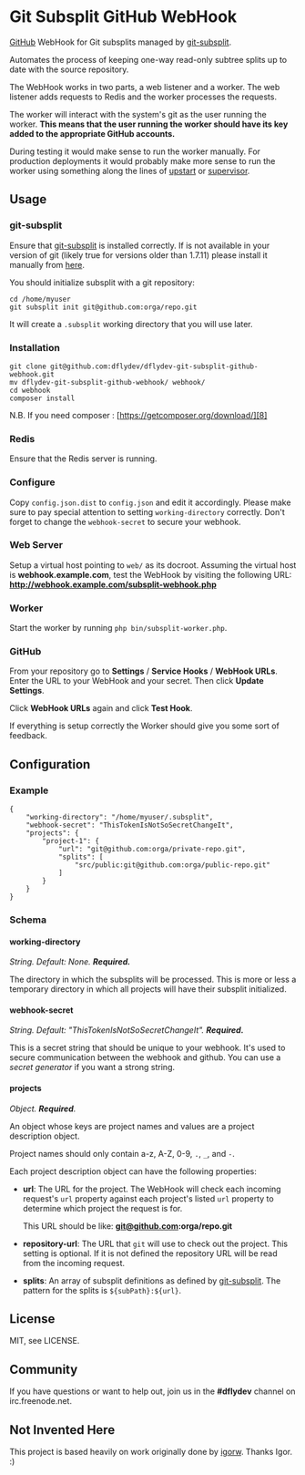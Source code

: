 Git Subsplit GitHub WebHook
===========================

[GitHub][1] WebHook for Git subsplits managed by [git-subsplit][2].

Automates the process of keeping one-way read-only subtree splits up to date
with the source repository.

The WebHook works in two parts, a web listener and a worker. The web listener
adds requests to Redis and the worker processes the requests.

The worker will interact with the system's git as the user running the worker.
**This means that the user running the worker should have its key added to
the appropriate GitHub accounts.**

During testing it would make sense to run the worker manually. For production
deployments it would probably make more sense to run the worker using something
along the lines of [upstart][6] or [supervisor][7].


Usage
-----

### git-subsplit

Ensure that [git-subsplit][2] is installed correctly. If is not available
in your version of git (likely true for versions older than 1.7.11)
please install it manually from [here][5].

You should initialize subsplit with a git repository:

    cd /home/myuser
    git subsplit init git@github.com:orga/repo.git

It will create a `.subsplit` working directory that you will use later.

### Installation

    git clone git@github.com:dflydev/dflydev-git-subsplit-github-webhook.git
    mv dflydev-git-subsplit-github-webhook/ webhook/
    cd webhook
    composer install

N.B. If you need composer : [https://getcomposer.org/download/][8]

### Redis

Ensure that the Redis server is running.

### Configure

Copy `config.json.dist` to `config.json` and edit it accordingly. Please make sure
to pay special attention to setting `working-directory` correctly.
Don't forget to change the `webhook-secret` to secure your webhook.

### Web Server

Setup a virtual host pointing to `web/` as its docroot. Assuming the virtual host
is **webhook.example.com**, test the WebHook by visiting the following URL:
**http://webhook.example.com/subsplit-webhook.php**

### Worker

Start the worker by running `php bin/subsplit-worker.php`.

### GitHub

From your repository go to **Settings** / **Service Hooks** / **WebHook URLs**.
Enter the URL to your WebHook and your secret. Then click **Update Settings**.

Click **WebHook URLs** again and click **Test Hook**.

If everything is setup correctly the Worker should give you some sort of feedback.


Configuration
-------------

### Example

```
{
    "working-directory": "/home/myuser/.subsplit",
    "webhook-secret": "ThisTokenIsNotSoSecretChangeIt",
    "projects": {
        "project-1": {
            "url": "git@github.com:orga/private-repo.git",
            "splits": [
                "src/public:git@github.com:orga/public-repo.git"
            ]
        }
    }
}
```

### Schema

#### working-directory

*String. Default: None. **Required.***

The directory in which the subsplits will be processed. This is more or less
a temporary directory in which all projects will have their subsplit initialized.

#### webhook-secret

*String. Default: "ThisTokenIsNotSoSecretChangeIt". **Required.***

This is a secret string that should be unique to your webhook. It's used to secure communication between the webhook and github.
You can use a *secret generator* if you want a strong string.

#### projects

*Object. **Required**.*

An object whose keys are project names and values are a project description
object.

Project names should only contain a-z, A-Z, 0-9, `.`, `_`, and `-`.

Each project description object can have the following properties:

 * **url**:
   The URL for the project. The WebHook will check each incoming request's
   `url` property against each project's listed `url` property to determine
   which project the request is for.
   
   This URL should be like: **git@github.com:orga/repo.git**
   
 * **repository-url**:
   The URL that `git` will use to check out the project. This setting is
   optional. If it is not defined the repository URL will be read from the
   incoming request.
 * **splits**:
   An array of subsplit definitions as defined by [git-subsplit][2].
   The pattern for the splits is `${subPath}:${url}`.


License
-------

MIT, see LICENSE.


Community
---------

If you have questions or want to help out, join us in the
**#dflydev** channel on irc.freenode.net.


Not Invented Here
-----------------

This project is based heavily on work originally done by [igorw][4].
Thanks Igor. :)


[1]: https://github.com
[2]: https://github.com/dflydev/git-subsplit
[3]: http://getcomposer.org
[4]: https://igor.io
[5]: https://github.com/apenwarr/git-subtree
[6]: http://upstart.ubuntu.com
[7]: http://supervisord.org
[8]: https://getcomposer.org/download/
